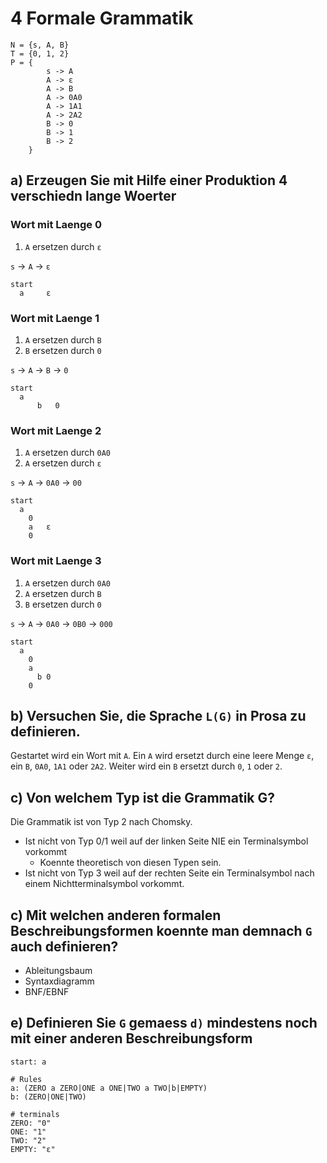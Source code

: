 # 4 Formale Grammatik

```
N = {s, A, B}
T = {0, 1, 2}
P = {
        s -> A
        A -> ε
        A -> B
        A -> 0A0
        A -> 1A1
        A -> 2A2
        B -> 0
        B -> 1
        B -> 2
    }
```

## a) Erzeugen Sie mit Hilfe einer Produktion 4 verschiedn lange Woerter

### Wort mit Laenge 0

1. `A` ersetzen durch `ε`

`s` -> `A` -> `ε`

```
start
  a     ε
```


### Wort mit Laenge 1

1. `A` ersetzen durch `B`
1. `B` ersetzen durch `0`

`s` -> `A` -> `B` -> `0`

```
start
  a
      b   0
```

### Wort mit Laenge 2

1. `A` ersetzen durch `0A0`
1. `A` ersetzen durch `ε`

`s` -> `A` -> `0A0` -> `00`

```
start
  a
    0
    a   ε
    0
```

### Wort mit Laenge 3

1. `A` ersetzen durch `0A0`
1. `A` ersetzen durch `B`
1. `B` ersetzen durch `0`

`s` -> `A` -> `0A0` -> `0B0` -> `000`

```
start
  a
    0
    a
      b 0
    0
```

## b) Versuchen Sie, die Sprache `L(G)` in Prosa zu definieren.

Gestartet wird ein Wort mit `A`. Ein `A` wird ersetzt durch eine leere Menge `ε`, ein `B`, `0A0`, `1A1` oder `2A2`. Weiter wird ein `B` ersetzt durch `0`, `1` oder `2`.

## c) Von welchem Typ ist die Grammatik G?

Die Grammatik ist von Typ 2 nach Chomsky.

* Ist nicht von Typ 0/1 weil auf der linken Seite NIE ein Terminalsymbol vorkommt
    * Koennte theoretisch von diesen Typen sein.
* Ist nicht von Typ 3 weil auf der rechten Seite ein Terminalsymbol nach einem Nichtterminalsymbol vorkommt.

## c) Mit welchen anderen formalen Beschreibungsformen koennte man demnach `G` auch definieren?

* Ableitungsbaum
* Syntaxdiagramm
* BNF/EBNF

## e) Definieren Sie `G` gemaess `d)` mindestens noch mit einer anderen Beschreibungsform


```ebnf
start: a

# Rules
a: (ZERO a ZERO|ONE a ONE|TWO a TWO|b|EMPTY)
b: (ZERO|ONE|TWO)

# terminals
ZERO: "0"
ONE: "1"
TWO: "2"
EMPTY: "ε"
```
